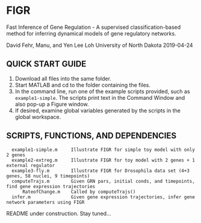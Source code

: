 # FIGR

Fast Inference of Gene Regulation - A supervised classification-based method for inferring dynamical models of gene regulatory networks.

David Fehr, Manu, and Yen Lee Loh
University of North Dakota
2019-04-24

## QUICK START GUIDE

1. Download all files into the same folder.
2. Start MATLAB and cd to the folder containing the files.
3. In the command line, run one of the example scripts provided, such as `example1-simple`.  The scripts print text in the Command Window and also pop-up a Figure window.
4. If desired, examine global variables generated by the scripts in the global workspace.  



## SCRIPTS, FUNCTIONS, AND DEPENDENCIES
```
  example1-simple.m     Illustrate FIGR for simple toy model with only 2 genes    
  example2-extreg.m     Illustrate FIGR for toy model with 2 genes + 1 external regulator   
  example3-fly.m        Illustrate FIGR for Drosophila data set (4+3 genes, 58 nuclei, 9 timepoints)    
  computeTrajs.m        Given GRN pars, initial conds, and timepoints, find gene expression trajectories 
      RateofChange.m    Called by computeTrajs()
  infer.m               Given gene expression trajectories, infer gene network parameters using FIGR 
```




README under construction. Stay tuned...
